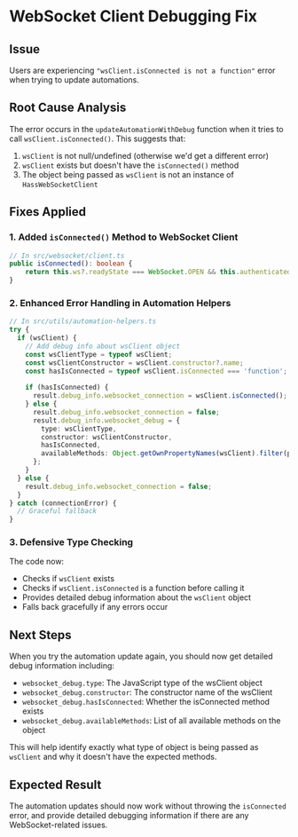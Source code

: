 # WebSocket Client Debugging Fix

## Issue
Users are experiencing `"wsClient.isConnected is not a function"` error when trying to update automations.

## Root Cause Analysis
The error occurs in the `updateAutomationWithDebug` function when it tries to call `wsClient.isConnected()`. This suggests that:

1. `wsClient` is not null/undefined (otherwise we'd get a different error)
2. `wsClient` exists but doesn't have the `isConnected()` method
3. The object being passed as `wsClient` is not an instance of `HassWebSocketClient`

## Fixes Applied

### 1. Added `isConnected()` Method to WebSocket Client
```typescript
// In src/websocket/client.ts
public isConnected(): boolean {
    return this.ws?.readyState === WebSocket.OPEN && this.authenticated;
}
```

### 2. Enhanced Error Handling in Automation Helpers
```typescript
// In src/utils/automation-helpers.ts
try {
  if (wsClient) {
    // Add debug info about wsClient object
    const wsClientType = typeof wsClient;
    const wsClientConstructor = wsClient.constructor?.name;
    const hasIsConnected = typeof wsClient.isConnected === 'function';
    
    if (hasIsConnected) {
      result.debug_info.websocket_connection = wsClient.isConnected();
    } else {
      result.debug_info.websocket_connection = false;
      result.debug_info.websocket_debug = {
        type: wsClientType,
        constructor: wsClientConstructor,
        hasIsConnected,
        availableMethods: Object.getOwnPropertyNames(wsClient).filter(prop => typeof wsClient[prop] === 'function')
      };
    }
  } else {
    result.debug_info.websocket_connection = false;
  }
} catch (connectionError) {
  // Graceful fallback
}
```

### 3. Defensive Type Checking
The code now:
- Checks if `wsClient` exists
- Checks if `wsClient.isConnected` is a function before calling it
- Provides detailed debug information about the `wsClient` object
- Falls back gracefully if any errors occur

## Next Steps

When you try the automation update again, you should now get detailed debug information including:
- `websocket_debug.type`: The JavaScript type of the wsClient object
- `websocket_debug.constructor`: The constructor name of the wsClient
- `websocket_debug.hasIsConnected`: Whether the isConnected method exists
- `websocket_debug.availableMethods`: List of all available methods on the object

This will help identify exactly what type of object is being passed as `wsClient` and why it doesn't have the expected methods.

## Expected Result
The automation updates should now work without throwing the `isConnected` error, and provide detailed debugging information if there are any WebSocket-related issues.